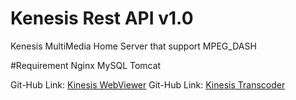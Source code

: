 # Kenesis Rest API v1.0
Kenesis   MultiMedia Home Server that support MPEG_DASH


#Requirement
Nginx
MySQL
Tomcat

Git-Hub Link: [Kinesis WebViewer](https://github.com/Luyin/Kenesis-WebViewer)
Git-Hub Link: [Kinesis Transcoder](https://github.com/Luyin/Kenesis-Transcoder)
